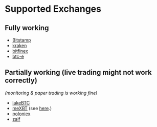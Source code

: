 # Supported Exchanges

## Fully working

- [Bitstamp](http://bitstamp.com/)
- [kraken](http://kraken.com/)
- [bitfinex](https://bitfinex.com/)
- [btc-e](https://btc-e.com/)

## Partially working (live trading might not work correctly)

*(monitoring & paper trading is working fine)*

- [lakeBTC](https://lakebtc.com/)
- [meXBT](https://mexbt.com/) (see [here](https://github.com/askmike/gekko/issues/288#issuecomment-223810974).)
- [poloniex](https://poloniex.com/)
- [zaif](https://zaif.jp/trade_btc_jpy)